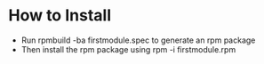 # How to Install

- Run rpmbuild -ba firstmodule.spec to generate an rpm package
- Then install the rpm package using rpm -i firstmodule.rpm
